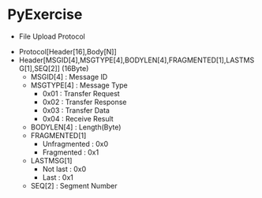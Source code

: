 # PyExercise
* File Upload Protocol
- Protocol[Header[16],Body[N]]
- Header[MSGID[4],MSGTYPE[4],BODYLEN[4],FRAGMENTED[1],LASTMSG[1],SEQ[2]] (16Byte)
    * MSGID[4] : Message ID
    * MSGTYPE[4] : Message Type
        - 0x01 : Transfer Request
        - 0x02 : Transfer Response
        - 0x03 : Transfer Data
        - 0x04 : Receive Result
    * BODYLEN[4] : Length(Byte)
    * FRAGMENTED[1]
        - Unfragmented : 0x0
        - Fragmented : 0x1
    * LASTMSG[1]
        - Not last : 0x0
        - Last : 0x1
    * SEQ[2] : Segment Number